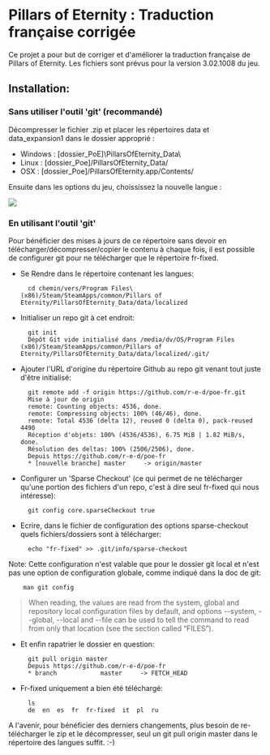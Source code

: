 # Pillars of Eternity : Traduction française corrigée

Ce projet a pour but de corriger et d'améliorer la traduction française de Pillars of Eternity. Les fichiers sont prévus pour la version 3.02.1008 du jeu.

## Installation:

### Sans utiliser l'outil 'git' (recommandé)
Décompresser le fichier .zip et placer les répertoires data et data_expansion1 dans le dossier approprié :

 * Windows : [dossier_PoE]\PillarsOfEternity_Data\
 * Linux : [dossier_Poe]/PillarsOfEternity_Data/
 * OSX : [dossier_Poe]/PillarsOfEternity.app/Contents/

Ensuite dans les options du jeu, choississez la nouvelle langue :

<a href='http://pix.toile-libre.org/?img=1428774262.jpg'><img src='http://pix.toile-libre.org/upload/img/1428774262.jpg' /></a>

### En utilisant l'outil 'git'

Pour bénéficier des mises à jours de ce répertoire sans devoir en télécharger/décompresser/copier le contenu à chaque fois, il est possible de configurer git pour ne télécharger que le répertoire fr-fixed.

* Se Rendre dans le répertoire contenant les langues:

        cd chemin/vers/Program Files\ (x86)/Steam/SteamApps/common/Pillars of Eternity/PillarsOfEternity_Data/data/localized

* Initialiser un repo git à cet endroit:

        git init
        Dépôt Git vide initialisé dans /media/dv/OS/Program Files (x86)/Steam/SteamApps/common/Pillars of Eternity/PillarsOfEternity_Data/data/localized/.git/

* Ajouter l'URL d'origine du répertoire Github au repo git venant tout juste d'être initialisé:

        git remote add -f origin https://github.com/r-e-d/poe-fr.git
        Mise à jour de origin
        remote: Counting objects: 4536, done.
        remote: Compressing objects: 100% (46/46), done.
        remote: Total 4536 (delta 12), reused 0 (delta 0), pack-reused 4490
        Réception d'objets: 100% (4536/4536), 6.75 MiB | 1.82 MiB/s, done.
        Résolution des deltas: 100% (2506/2506), done.
        Depuis https://github.com/r-e-d/poe-fr
        * [nouvelle branche] master     -> origin/master

* Configurer un 'Sparse Checkout' (ce qui permet de ne télécharger qu'une portion des fichiers d'un repo, c'est à dire seul fr-fixed qui nous intéresse):

        git config core.sparseCheckout true

* Ecrire, dans le fichier de configuration des options sparse-checkout quels fichiers/dossiers sont à télécharger:

        echo "fr-fixed" >> .git/info/sparse-checkout

Note: Cette configuration n'est valable que pour le dossier git local et n'est pas une option de configuration globale, comme indiqué dans la doc de git:

        man git config

> When reading, the values are read from the system, global and repository local configuration files by default, and options --system, --global, --local and --file <filename> can be used to tell the command to read from only that location (see the section called “FILES”).

* Et enfin rapatrier le dossier en question:

        git pull origin master
        Depuis https://github.com/r-e-d/poe-fr
        * branch            master     -> FETCH_HEAD

* Fr-fixed uniquement a bien été téléchargé:

        ls
        de  en  es  fr  fr-fixed  it  pl  ru

A l'avenir, pour bénéficier des derniers changements, plus besoin de re-télécharger le zip et le décompresser, seul un git pull origin master dans le répertoire des langues suffit. :-)
